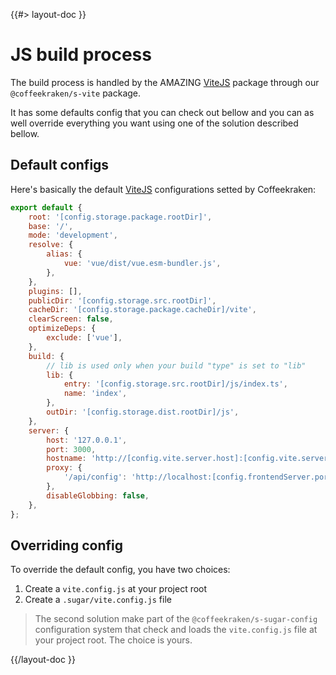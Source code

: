 <!--
/**
 * @name            Build
 * @namespace       doc.js
 * @type            Markdown
 * @platform        md
 * @status          stable
 * @menu            Documentation / JS - Node           /doc/js/build
 *
 * @since           2.0.0
 * @author    Olivier Bossel <olivier.bossel@gmail.com> (https://coffeekraken.io)
 */
-->

{{#> layout-doc }}

# JS build process

The build process is handled by the AMAZING [ViteJS](https://vitejs.dev) package through our `@coffeekraken/s-vite` package.

It has some defaults config that you can check out bellow and you can as well override everything you want using one of the solution described bellow.

## Default configs

Here's basically the default [ViteJS](https://vitejs.dev) configurations setted by Coffeekraken:

```js
export default {
    root: '[config.storage.package.rootDir]',
    base: '/',
    mode: 'development',
    resolve: {
        alias: {
            vue: 'vue/dist/vue.esm-bundler.js',
        },
    },
    plugins: [],
    publicDir: '[config.storage.src.rootDir]',
    cacheDir: '[config.storage.package.cacheDir]/vite',
    clearScreen: false,
    optimizeDeps: {
        exclude: ['vue'],
    },
    build: {
        // lib is used only when your build "type" is set to "lib"
        lib: {
            entry: '[config.storage.src.rootDir]/js/index.ts',
            name: 'index',
        },
        outDir: '[config.storage.dist.rootDir]/js',
    },
    server: {
        host: '127.0.0.1',
        port: 3000,
        hostname: 'http://[config.vite.server.host]:[config.vite.server.port]',
        proxy: {
            '/api/config': 'http://localhost:[config.frontendServer.port]',
        },
        disableGlobbing: false,
    },
};
```

## Overriding config

To override the default config, you have two choices:

1. Create a `vite.config.js` at your project root
2. Create a `.sugar/vite.config.js` file

> The second solution make part of the `@coffeekraken/s-sugar-config` configuration system that check and loads the `vite.config.js` file at your project root. The choice is yours.

{{/layout-doc }}
